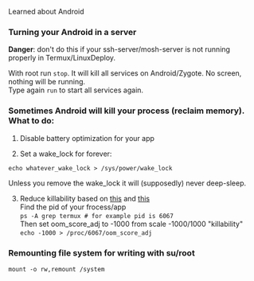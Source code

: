 Learned about Android

### Turning your Android in a server 

**Danger**: don't do this if your ssh-server/mosh-server is not running properly in Termux/LinuxDeploy. 

With root run `stop`. It will kill all services on Android/Zygote. No screen, nothing will be running.   
Type again `run` to start all services again.


### Sometimes Android will kill your process (reclaim memory). What to do:

1. Disable battery optimization for your app

2. Set a wake_lock for forever:   
  ```su
  echo whatever_wake_lock > /sys/power/wake_lock
  ```   
  Unless you remove the wake_lock it will (supposedly) never deep-sleep.

3. Reduce killability based on [this][1] and [this][2]  
  Find the pid of your frocess/app   
  ```ps -A grep termux # for example pid is 6067```   
  Then set oom_score_adj to -1000 from scale -1000/1000 "killability"   
  ```echo -1000 > /proc/6067/oom_score_adj```   

[1]: https://android.stackexchange.com/questions/183401/is-there-a-way-with-root-to-prevent-android-task-killer-from-killing-certain
[2]: https://askubuntu.com/questions/60672/how-do-i-use-oom-score-adj


### Remounting file system for writing with su/root

```mount -o rw,remount /system```
